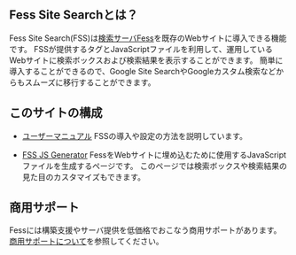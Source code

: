 ## Fess Site Searchとは？

Fess Site Search(FSS)は[検索サーバFess](http://fess.codelibs.org/ja/)を既存のWebサイトに導入できる機能です。
FSSが提供するタグとJavaScriptファイルを利用して、運用しているWebサイトに検索ボックスおよび検索結果を表示することができます。
簡単に導入することができるので、Google Site SearchやGoogleカスタム検索などからもスムーズに移行することができます。

## このサイトの構成

- [ユーザーマニュアル](/ja/docs/manual)
FSSの導入や設定の方法を説明しています。

- [FSS JS Generator](/generator)
FessをWebサイトに埋め込むために使用するJavaScriptファイルを生成するページです。
このページでは検索ボックスや検索結果の見た目のカスタマイズもできます。

## 商用サポート

Fessには構築支援やサーバ提供を低価格でおこなう商用サポートがあります。
[商用サポートについて](http://fess.codelibs.org/ja/support-services.html)を参照してください。
